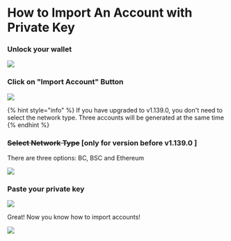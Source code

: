 # How to Import An Account with Private Key

### Unlock your wallet

![](../../.gitbook/assets/image%20%2828%29.png)

### Click on "Import Account" Button

![](../../.gitbook/assets/image%20%2830%29.png)



{% hint style="info" %}
If you have upgraded to v1.139.0, you don't need to select the network type. Three accounts will be generated at the same time
{% endhint %}

### ~~Select Network Type~~ \[only for version before v1.139.0 \]

There are three options: BC, BSC and Ethereum

![](../../.gitbook/assets/image%20%2826%29.png)



### Paste your private key

![](../../.gitbook/assets/image%20%2823%29.png)

Great! Now you know how to import accounts!

![](../../.gitbook/assets/image%20%2862%29.png)

